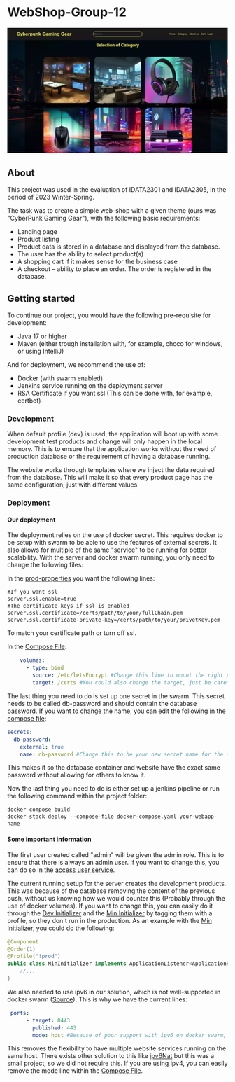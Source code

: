 # WebShop-Group-12

![Screenshot of homepage](doc/image%20dump/Screenshots/Home.webp)

## About

This project was used in the evaluation of IDATA2301 and IDATA2305, in the period of 2023 Winter-Spring.

The task was to create a simple web-shop with a given theme (ours was "CyberPunk Gaming Gear"),
with the following basic requirements:

- Landing page
- Product listing
- Product data is stored in a database and displayed from the database.
- The user has the ability to select product(s)
- A shopping cart if it makes sense for the business case
- A checkout – ability to place an order. The order is registered in the database.

## Getting started

To continue our project, you would have the following pre-requisite for development:
- Java 17 or higher
- Maven (either trough installation with, for example, choco for windows, or using IntelliJ)

And for deployment, we recommend the use of:
- Docker (with swarm enabled)
- Jenkins service running on the deployment server
- RSA Certificate if you want ssl (This can be done with, for example, certbot)

### Development

When default profile (dev) is used,
the application will boot up with some development test products and change will only happen in the local memory.
This is to ensure
that the application works without the need of production database or the requirement of having a database running.

The website works through templates where we inject the data required from the database.
This will make it so that every product page has the same configuration, just with different values.

### Deployment

#### Our deployment

The deployment relies on the use of docker secret.
This requires docker to be setup with swarm to be able to use the features of external secrets.
It also allows for multiple of the same "service" to be running for better scalability.
With the server and docker swarm running, you only need to change the following files:

In the [prod-properties](src/main/resources/application-prod.properties) you want the following lines:

```properties
#If you want ssl
server.ssl.enable=true
#The certificate keys if ssl is enabled
server.ssl.certificate=/certs/path/to/your/fullChain.pem
server.ssl.certificate-private-key=/certs/path/to/your/privetKey.pem
```
To match your certificate path or turn off ssl.

In the [Compose File](docker-compose.yaml):
```yaml
    volumes:
      - type: bind
        source: /etc/letsEncrypt #Change this line to mount the right path for the certificate
        target: /certs #You could also change the target, just be careful to reflect this in the properties file above
```

The last thing you need to do is set up one secret in the swarm.
This secret needs to be called db-password and should contain the database password.
If you want to change the name, you can edit the following in the [compose file](docker-compose.yaml):

```yaml
secrets:
  db-password:
    external: true
    name: db-password #Change this to be your new secret name for the database password
```
This makes it so the database container and website have the exact same password without allowing for others to know it.

Now the last thing you need to do is either set up a jenkins pipeline
or run the following command within the project folder:

```shell
docker compose build
docker stack deploy --compose-file docker-compose.yaml your-webapp-name
```

#### Some important information

The first user created called "admin" will be given the admin role.
This is to ensure that there is always an admin user. 
If you want to change this, you can do so in the [access user service](src/main/java/no/ntnu/webshop/group12/webshop/service/AccessUserService.java).

The current running setup for the server creates the development products.
This was because of the database removing the content of the previous push,
without us knowing how we would counter this (Probably through the use of docker volumes).
If you want to change this,
you can easily do it through the [Dev Initializer](src/main/java/no/ntnu/webshop/group12/webshop/tools/DevInitializer.java) and the [Min Initializer](src/main/java/no/ntnu/webshop/group12/webshop/tools/MinInitializer.java)
by tagging them with a profile, so they don't run in the production.
As an example with the [Min Initializer](src/main/java/no/ntnu/webshop/group12/webshop/tools/MinInitializer.java),
you could do the following:

```java
@Component
@Order(1)
@Profile("!prod")
public class MinInitializer implements ApplicationListener<ApplicationReadyEvent> { 
    //...  
}
```

We also needed to use ipv6 in our solution, which is not well-supported in docker swarm
([Source](https://github.com/moby/moby/issues/24379)).
This is why we have the current lines:

```yaml
 ports:
      - target: 8443
        published: 443
        mode: host #Because of poor support with ipv6 on docker swarm, we need to enable it to take over the host ports.
```

This removes the flexibility to have multiple website services running on the same host.
There exists other solution to this like [ipv6Nat](https://github.com/robbertkl/docker-ipv6nat)
but this was a small project, so we did not require this.
If you are using ipv4, you can easily remove the mode line within the [Compose File](docker-compose.yaml).